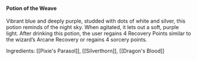 #### Potion of the Weave

Vibrant blue and deeply purple, studded with dots of white and silver, this potion reminds of the night sky. When agitated, it lets out a soft, purple light. After drinking this potion, the user regains 4 Recovery Points similar to the wizard’s Arcane Recovery or regains 4 sorcery points.

Ingredients: [[Pixie's Parasol]], [[Silverthorn]], [[Dragon's Blood]]